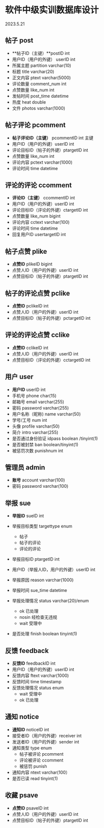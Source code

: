 # 软件中级实训数据库设计

2023.5.21

## 帖子 post

- **帖子ID（主键）**postID int
- 用户ID（用户的外键） userID int
- 所属主题  partition varchar(10)
- 标题 title varchar(20)
- 正文内容 ptext varchar(5000) 
- 评论数量 comment_num int
- 点赞数量 like_num int
- 发帖时间 post_time datetime
- 热度 heat double
- 文件 photos varchar(1000)

## 帖子评论 pcomment

- **帖子评论ID（主键）** pcommentID int 主键
- 用户ID（用户的外键）userID int
- 评论目标ID（帖子的外键）ptargetID int
- 点赞数量 like_num int
- 评论内容 pctext varchar(1000)
- 评论时间 time datetime

## 评论的评论 ccomment

- **评论ID（主键）** ccommentID int
- 用户ID（用户的外键）userID int
- 评论目标ID（评论的外键）ctargetID int
- 点赞数量 like_num bigint
- 评论内容 cctext varchar(100)
- 评论时间 time datetime
- 回复用户ID usertargetID int

## 帖子点赞 plike

- **点赞ID**  plikeID bigint
- 点赞人ID（用户的外键）userID int
- 点赞目标ID（帖子的外键）ptargetID int


## 帖子的评论点赞 pclike

- **点赞ID**  pclikeID int
- 点赞人ID（用户的外键）userID int
- 点赞目标ID（帖子的外键）pctargetID int

## 评论的评论点赞 cclike

- **点赞ID**  cclikeID int
- 点赞人ID（用户的外键）userID int
- 点赞目标ID（评论的外键）cctargetID int

## 用户 user

- **用户ID** userID int
- 手机号 phone char(15)
- 邮箱号 email varchar(255)
- 密码 password varchar(255) 
- 用户名称（昵称) name varchar(50)
- 学号/工号 num int
- 头像 profile  varchar(50)
- 简介 intro varchar(255)
- 是否通过身份验证 idpass boolean /tinyint(1)
- 是否被封禁 ban boolean/tinyint(1)
- 被惩罚次数 punishnum int 

## 管理员 admin

- **账号** account varchar(100)
- 密码 password varchar(100)

## 举报 sue

- **举报ID** sueID int
- 举报目标类型 targettype enum
  - 帖子
  - 帖子的评论
  - 评论的评论

- 举报目标ID  ptargetID int
- 用户ID（举报人ID，用户的外键）userID int
- 举报原因 reason varchar(1000)
- 举报时间 sue_time datetime
- 举报处理情况 status varchar(20)/enum
  - ok 已处理
  - nosin 经检查无违规
  - wait 受理中
- 是否处理 finish boolean tinyint(1)



## 反馈 feedback

- **反馈ID** feedbackID int
- 用户ID（用户的外键）userID int
- 反馈内容 ftext varchar(1000)
- 反馈时间 time timestamp
- 反馈处理情况 status  enum
  - wait 受理中
  - ok 已处理


## 通知 notice

- **通知ID** noticeID int
- 接受者ID（用户的外键）receiver int
- 发送者ID（用户的外键）sender int 
- 通知类型 type enum
  - 帖子被评论 pcomment
  - 评论被评论 ccomment
  - 被惩罚 punish
- 通知内容 ntext varchar(100）
- 是否已读 read tinyint(1)

## 收藏 psave

- **点赞ID**  psaveID int
- 点赞人ID（用户的外键）userID int
- 点赞目标ID（帖子的外键）ptargetID int



